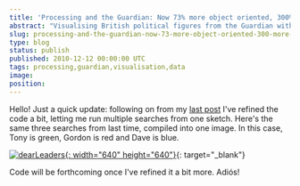 ```yaml
---
title: 'Processing and the Guardian: Now 73% more object oriented, 300% more colourful'
abstract: "Visualising British political figures from the Guardian with Processing."
slug: processing-and-the-guardian-now-73-more-object-oriented-300-more-colourful
type: blog
status: publish
published: 2010-12-12 00:00:00 UTC
tags: processing,guardian,visualisation,data
image: 
position: 
---
```


Hello! Just a quick update: following on from my [last
post](/blog/processing-and-the-guardian-api/) I\'ve refined the code a
bit, letting me run multiple searches from one sketch. Here\'s the same
three searches from last time, compiled into one image. In this case,
Tony is green, Gordon is red and Dave is blue.

[![dearLeaders](https://farm6.static.flickr.com/5089/5255083225_6bee2491f2_z.jpg){:
width="640" height="640"}][1]{: target="_blank"}

Code will be forthcoming once I\'ve refined it a bit more. Adiós!



[1]: https://www.flickr.com/photos/53111802@N05/5255083225/

